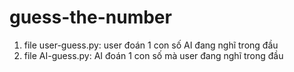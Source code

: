 # guess-the-number

1. file user-guess.py: user đoán 1 con số AI đang nghĩ trong đầu
2. file AI-guess.py: AI đoán 1 con số mà user đang nghĩ trong đầu
